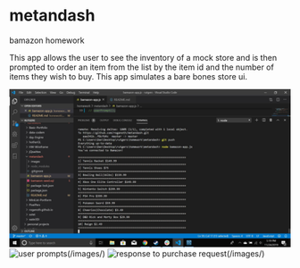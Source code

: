 # metandash
bamazon homework

This app allows the user to see the inventory of a mock store and is then prompted to order an item from the list by the item id and the number of items they wish to buy. This app simulates a bare bones store ui. 

![returned table](/images/inventory.jpg)
![user prompts](/images/)(/images/)
![response to purchase request](/images/)(/images/)
